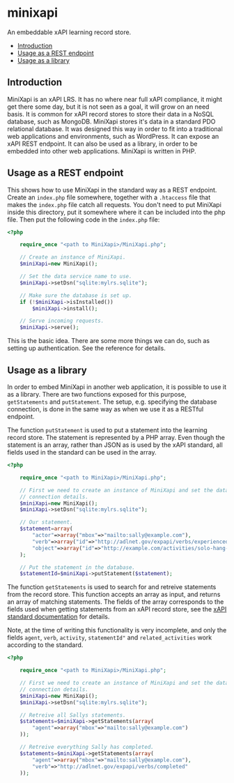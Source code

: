 # minixapi

An embeddable xAPI learning record store.

* [Introduction](#introduction)
* [Usage as a REST endpoint](#usage-as-a-rest-endpoint)
* [Usage as a library](#usage-as-a-library)

## Introduction

MiniXapi is an xAPI LRS. It has no where near full xAPI compliance, it might get there some day, but it is not seen as a goal, it will grow on an need basis. It is common for xAPI record stores to store their data in a NoSQL database, such as MongoDB. MiniXapi stores it's data in a standard PDO relational database. It was designed this way in order to fit into a traditional web applications and environments, such as WordPress. It can expose an xAPI REST endpoint. It can also be used as a library, in order to be embedded into other web applications. MiniXapi is written in PHP.

## Usage as a REST endpoint

This shows how to use MiniXapi in the standard way as a REST endpoint. Create an `index.php` file somewhere, together with a `.htaccess` file that makes the `index.php` file catch all requests. You don't need to put MiniXapi inside this directory, put it somewhere where it can be included into the php file. Then put the following code in the `index.php` file:

```php
<?php

    require_once "<path to MiniXapi>/MiniXapi.php";

    // Create an instance of MiniXapi.
    $miniXapi=new MiniXapi();

    // Set the data service name to use.
    $miniXapi->setDsn("sqlite:mylrs.sqlite");

    // Make sure the database is set up.
    if (!$miniXapi->isInstalled())
        $miniXapi->install();

    // Serve incoming requests.
    $miniXapi->serve();
```

This is the basic idea. There are some more things we can do, such as setting up authentication. See the reference for details.

## Usage as a library

In order to embed MiniXapi in another web application, it is possible to use it as a library. There are two functions exposed for this purpose, `getStatements` and `putStatement`. The setup, e.g. specifying the database connection, is done in the same way as when we use it as a RESTful endpoint.

The function `putStatement` is used to put a statement into the learning record store. The statement is represented by a PHP array. Even though the statement is an array, rather than JSON as is used by the xAPI standard, all fields used in the standard can be used in the array. 

```php
<?php

    require_once "<path to MiniXapi>/MiniXapi.php";

    // First we need to create an instance of MiniXapi and set the database
    // connection details.
    $miniXapi=new MiniXapi();
    $miniXapi->setDsn("sqlite:mylrs.sqlite");

    // Our statement.
    $statement=array(
        "actor"=>array("mbox"=>"mailto:sally@example.com"),
        "verb"=>array("id"=>"http://adlnet.gov/expapi/verbs/experienced"),
        "object"=>array("id"=>"http://example.com/activities/solo-hang-gliding")
    );

    // Put the statement in the database.
    $statementId=$miniXapi->putStatement($statement);
```

The function `getStatements` is used to search for and retreive statements from the record store. This function accepts an array as input, and returns an array of matching statements. The fields of the array corresponds to the fields used when getting statements from an xAPI record store, see the [xAPI standard documentation](https://github.com/adlnet/xAPI-Spec/blob/master/xAPI-Communication.md#213-get-statements) for details.

Note, at the time of writing this functionality is very incomplete, and only the fields `agent`, `verb`, `activity`, `statementId"` and `related_activities` work according to the standard.


```php
<?php

    require_once "<path to MiniXapi>/MiniXapi.php";

    // First we need to create an instance of MiniXapi and set the database
    // connection details.
    $miniXapi=new MiniXapi();
    $miniXapi->setDsn("sqlite:mylrs.sqlite");

    // Retreive all Sallys statements.
    $statements=$miniXapi->getStatements(array(
        "agent"=>array("mbox"=>"mailto:sally@example.com")
    ));

    // Retreive everything Sally has completed.
    $statements=$miniXapi->getStatements(array(
        "agent"=>array("mbox"=>"mailto:sally@example.com"),
        "verb"=>"http://adlnet.gov/expapi/verbs/completed"
    ));
```
